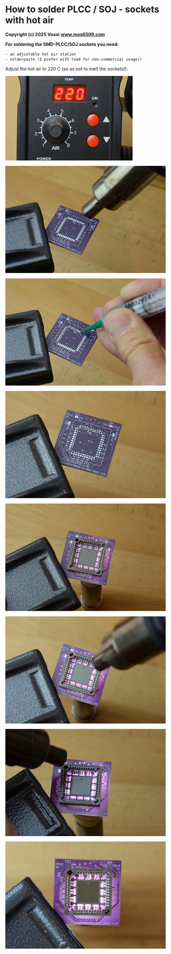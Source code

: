 # How to solder PLCC / SOJ - sockets with hot air

**Copyright (c) 2025 Vossi**
**www.mos6509.com**

**For soldering the SMD-PLCC/SOJ sockets you need:**

    - an adjustable hot air station 
    - solderpaste (I prefer with lead for non-commercial usage!)

Adjust the hot air to 220 C (so as not to melt the sockets!):

![LC256 hot air 220C](https://github.com/vossi1/lc256-computer/blob/master/howto/plcc-hotair_1.jpg)


![LC256 start screen](https://github.com/vossi1/lc256-computer/blob/master/howto/plcc-hotair_2.jpg)

![LC256 start screen](https://github.com/vossi1/lc256-computer/blob/master/howto/plcc-hotair_3.jpg)

![LC256 start screen](https://github.com/vossi1/lc256-computer/blob/master/howto/plcc-hotair_4.jpg)

![LC256 start screen](https://github.com/vossi1/lc256-computer/blob/master/howto/plcc-hotair_5.jpg)

![LC256 start screen](https://github.com/vossi1/lc256-computer/blob/master/howto/plcc-hotair_6.jpg)

![LC256 start screen](https://github.com/vossi1/lc256-computer/blob/master/howto/plcc-hotair_7.jpg)

![LC256 start screen](https://github.com/vossi1/lc256-computer/blob/master/howto/plcc-hotair_8.jpg)